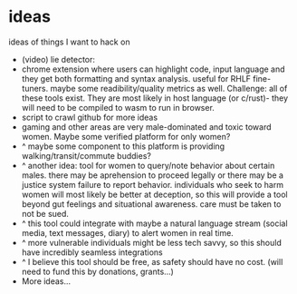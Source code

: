 # ideas
ideas of things I want to hack on

- (video) lie detector: 
- chrome extension where users can highlight code, input language and they get both formatting and syntax analysis. useful for RHLF fine-tuners. maybe some readibility/quality metrics as well. Challenge: all of these tools exist. They are most likely in host language (or c/rust)- they will need to be compiled to wasm to run in browser. 
- script to crawl github for more ideas
- gaming and other areas are very male-dominated and toxic toward women. Maybe some verified platform for only women?
- ^ maybe some component to this platform is providing walking/transit/commute buddies?
- ^ another idea: tool for women to query/note behavior about certain males. there may be aprehension to proceed legally or there may be a justice system failure to report behavior. individuals who seek to harm women will most likely be better at deception, so this will provide a tool beyond gut feelings and situational awareness. care must be taken to not be sued.
- ^ this tool could integrate with maybe a natural language stream (social media, text messages, diary) to alert women in real time.
- ^ more vulnerable individuals might be less tech savvy, so this should have incredibly seamless integrations
- ^ I believe this tool should be free, as safety should have no cost. (will need to fund this by donations, grants...)
- More ideas...
